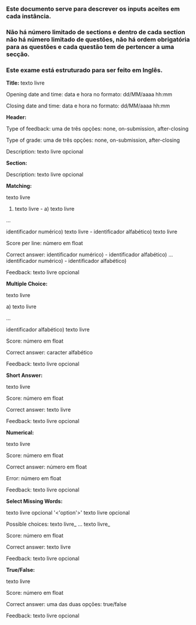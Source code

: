 ### Este documento serve para descrever os inputs aceites em cada instância.

### Não há número limitado de sections e dentro de cada section não há número limitado de questões, não há ordem obrigatória para as questões e cada questão tem de pertencer a uma secção.

### Este exame está estruturado para ser feito em Inglês.

**Title:** texto livre

Opening date and time: data e hora no formato: dd/MM/aaaa hh:mm

Closing date and time: data e hora no formato: dd/MM/aaaa hh:mm


**Header:**

Type of feedback: uma de três opções: none, on-submission, after-closing

Type of grade: uma de três opções: none, on-submission, after-closing

Description: texto livre opcional


**Section:**

Description: texto livre opcional

**Matching:**

texto livre
1) texto livre - a) texto livre

...

identificador numérico) texto livre - identificador alfabético) texto livre

Score per line: número em float

Correct answer: identificador numérico) - identificador alfabético) ... identificador numérico) - identificador alfabético)

Feedback: texto livre opcional

**Multiple Choice:**

texto livre

a) texto livre

...

identificador alfabético) texto livre

Score: número em float

Correct answer: caracter alfabético

Feedback: texto livre opcional


**Short Answer:**

texto livre

Score: número em float

Correct answer: texto livre

Feedback: texto livre opcional


**Numerical:**

texto livre

Score: número em float

Correct answer: número em float

Error: número em float

Feedback: texto livre opcional


**Select Missing Words:**

texto livre opcional '<'option'>' texto livre opcional

Possible choices: texto livre_ ... texto livre_

Score: número em float

Correct answer: texto livre

Feedback: texto livre opcional


**True/False:**

texto livre

Score: número em float

Correct answer: uma das duas opções: true/false

Feedback: texto livre opcional